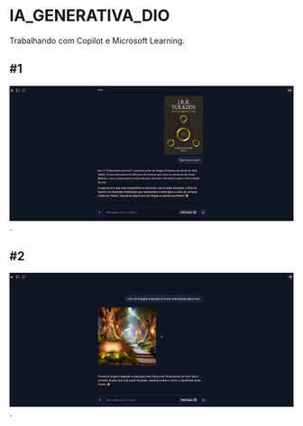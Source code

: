 # IA_GENERATIVA_DIO


Trabalhando com Copilot e Microsoft Learning.

## #1
![Imagem do projeto](https://github.com/WevertonTomas/IA_GENERATIVA_DIO/blob/main/Input/Screenshot_2.png).

## #2
![Imagem do projeto](https://github.com/WevertonTomas/IA_GENERATIVA_DIO/blob/main/Output/Screenshot_3.png).

